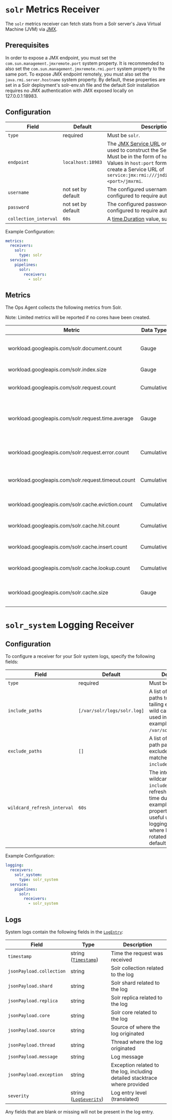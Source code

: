 # `solr` Metrics Receiver

The `solr` metrics receiver can fetch stats from a Solr server's Java Virtual Machine (JVM) via [JMX](https://www.oracle.com/java/technologies/javase/javamanagement.html).

## Prerequisites

In order to expose a JMX endpoint, you must set the `com.sun.management.jmxremote.port` system property. It is recommended to also set the `com.sun.management.jmxremote.rmi.port` system property to the same port. To expose JMX endpoint remotely, you must also set the `java.rmi.server.hostname` system property. By default, these properties are set in a Solr deployment's solr-env.sh file and the default Solr installation requires no JMX authentication with JMX exposed locally on 127.0.0.1:18983.

## Configuration

| Field                 | Default            | Description |
| ---                   | ---                | ---         |
| `type`                | required           | Must be `solr`. |
| `endpoint`            | `localhost:18983`  | The [JMX Service URL](https://docs.oracle.com/javase/8/docs/api/javax/management/remote/JMXServiceURL.html) or host and port used to construct the Service URL. Must be in the form of `host:port`. Values in `host:port` form will be used to create a Service URL of `service:jmx:rmi:///jndi/rmi://<host>:<port>/jmxrmi`. |
| `username`            | not set by default | The configured username if JMX is configured to require authentication. |
| `password`            | not set by default | The configured password if JMX is configured to require authentication. |
| `collection_interval` | `60s`              | A [time.Duration](https://pkg.go.dev/time#ParseDuration) value, such as `30s` or `5m`. |


Example Configuration:

```yaml
metrics:
  receivers:
    solr:
      type: solr
  service:
    pipelines:
      solr:
        receivers:
          - solr
```

## Metrics
The Ops Agent collects the following metrics from Solr.

Note: Limited metrics will be reported if no cores have been created.

| Metric                                               | Data Type      | Unit        | Labels                         | Description |
| ---                                                  | ---            | ---         | ---                            | ---         |
| workload.googleapis.com/solr.document.count          | Gauge          | documents   | core                           | The total number of indexed documents. |
| workload.googleapis.com/solr.index.size              | Gauge          | by          | core                           | The total index size. |
| workload.googleapis.com/solr.request.count           | Cumulative     | queries     | core, type, handler            | The number of queries made. |
| workload.googleapis.com/solr.request.time.average    | Gauge          | ms          | core, type, handler            | The average time of a query, based on Solr's histogram configuration. |
| workload.googleapis.com/solr.request.error.count     | Cumulative     | queries     | core, type, handler            | The number of queries resulting in an error. |
| workload.googleapis.com/solr.request.timeout.count   | Cumulative     | queries     | core, type, handler            | The number of queries resulting in a timeout. |
| workload.googleapis.com/solr.cache.eviction.count    | Cumulative     | evictions   | core, cache                    | The number of evictions from a cache. |
| workload.googleapis.com/solr.cache.hit.count         | Cumulative     | hits        | core, cache                    | The number of hits from a cache. |
| workload.googleapis.com/solr.cache.insert.count      | Cumulative     | inserts     | core, cache                    | The number of inserts from a cache. |
| workload.googleapis.com/solr.cache.lookup.count      | Cumulative     | lookups     | core, cache                    | The number of lookups from a cache. |
| workload.googleapis.com/solr.cache.size              | Gauge          | by          | core, cache                    | The size of the cache occupied in memory. |

# `solr_system` Logging Receiver

## Configuration

To configure a receiver for your Solr system logs, specify the following fields:

| Field                 | Default                           | Description |
| ---                   | ---                               | ---         |
| `type`                | required                          | Must be `solr_system`. |
| `include_paths`       | `[/var/solr/logs/solr.log]`       | A list of filesystem paths to read by tailing each file. A wild card (`*`) can be used in the paths; for example, `/var/solr/logs/*.log`.
| `exclude_paths`       | `[]`                              | A list of filesystem path patterns to exclude from the set matched by `include_paths`.
| `wildcard_refresh_interval` | `60s`                       | The interval at which wildcard file paths in `include_paths` are refreshed. Given as a time duration, for example `30s`, `2m`. This property might be useful under high logging throughputs where log files are rotated faster than the default interval.|

Example Configuration:

```yaml
logging:
  receivers:
    solr_system:
      type: solr_system
  service:
    pipelines:
      solr:
        receivers:
          - solr_system
```

## Logs

System logs contain the following fields in the [`LogEntry`](https://cloud.google.com/logging/docs/reference/v2/rest/v2/LogEntry):

| Field | Type | Description |
| ---   | ---- | ----------- |
| `timestamp` | string ([`Timestamp`](https://developers.google.com/protocol-buffers/docs/reference/google.protobuf#google.protobuf.Timestamp)) | Time the request was received |
| `jsonPayload.collection` | string | Solr collection related to the log |
| `jsonPayload.shard` | string | Solr shard related to the log |
| `jsonPayload.replica` | string | Solr replica related to the log |
| `jsonPayload.core` | string | Solr core related to the log |
| `jsonPayload.source` | string | Source of where the log originated |
| `jsonPayload.thread` | string | Thread where the log originated |
| `jsonPayload.message` | string | Log message |
| `jsonPayload.exception` | string | Exception related to the log, including detailed stacktrace where provided |
| `severity` | string ([`LogSeverity`](https://cloud.google.com/logging/docs/reference/v2/rest/v2/LogEntry#LogSeverity)) | Log entry level (translated) |

Any fields that are blank or missing will not be present in the log entry.